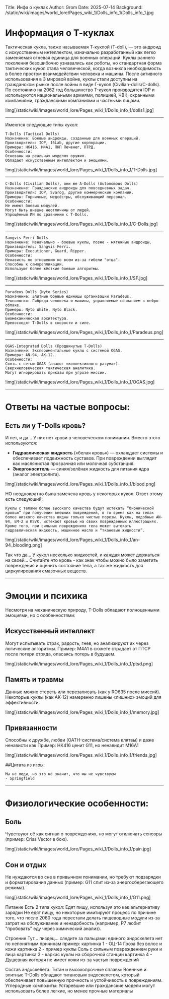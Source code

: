 Title: Инфа о куклах
Author: Grom
Date: 2025-07-14
Background: /static/wiki/images/world_lore/Pages_wiki_1/Dolls_info_1/Dolls_info_1.jpg

# Информация о Т-куклах

Тактическая кукла, также называемая Т-куклой (T-doll), — это андроид с искусственным интеллектом, изначально разработанный как легко заменяемая огневая единица для военных операций. Куклы раннего поколения безошибочно узнавались как роботы, но стандартная форма тактических кукол стала человеческой, когда возникла необходимость в более простом взаимодействии человека и машины. После активного использования в 3 мировой войне, куклы стали доступны на гражданском рынке после войны в виде Г-кукол (Civilian-dolls/C-dolls). 
По состоянию на 2062 год большинство T-кукол производятся IOP и используются национальными армиями, полицией, ЧВК, охранными компаниями, гражданскими компаниями и частными лицами.

!img[/static/wiki/images/world_lore/Pages_wiki_1/Dolls_info_1/dolls1.jpg]

---

Имеются следующие типы кукол:

```
T-Dolls (Tactical Dolls)
Назначение: Боевые андроиды, созданные для военных операций.
Производители: IOP, 16Lab, другие корпорации.
Примеры: HK416, M4A1, ПКП Печенег, ПТРД.
Особенности:
Основаны на реальных моделях оружия.
Обладают искусственным интеллектом и эмоциями.
```

!img[/static/wiki/images/world_lore/Pages_wiki_1/Dolls_info_1/T-Dolls.jpg]

---

```
C-Dolls (Civilian Dolls), они же A-Dolls (Autonomous Dolls)
Назначение: Гражданские андроиды для повседневных задач.
Производители: IOP, Svarog, другие коммерческие компании.
Примеры: Горничные, медсёстры, обслуживающий персонал.
Особенности:
Не имеют боевых модулей.
Могут быть внешне неотличимы от людей.
Упрощённый ИИ по сравнению с T-Dolls.
```

!img[/static/wiki/images/world_lore/Pages_wiki_1/Dolls_info_1/C-Dolls.jpg]

---

```
Sangvis Ferri Dolls
Назначение: Изначально - боевые куклы, позже - мятежные андроиды.
Производитель: Sangvis Ferri.
Примеры: Executioner, Guard, Ripper.
Особенности:
Ненависть по отношению ко всем из-за гибели "отца".
Способны к саморепликации.
Используют более жёсткие боевые алгоритмы.
```

!img[/static/wiki/images/world_lore/Pages_wiki_1/Dolls_info_1/SF.jpg]

---

```
Paradeus Dolls (Nyto Series)
Назначение: Элитные боевые единицы организации Paradeus.
Технология: Гибриды человека и машины, управляемые сознанием в нейро-облаке.
Примеры: Nyto White, Nyto Black.
Особенности:
Биомеханическая архитектура.
Превосходят T-Dolls в скорости и силе.
```

!img[/static/wiki/images/world_lore/Pages_wiki_1/Dolls_info_1/Paradeus.png]

---

```
OGAS-Integrated Dolls (Продвинутые T-Dolls)
Назначение: Экспериментальные куклы с системой OGAS.
Примеры: AN-94, AK-12.
Особенности:
Связь с сетью OGAS (аналог «коллективного разума»).
Сверхчеловеческая тактическая аналитика.
Могут игнорировать приказы при угрозе миссии.
```

!img[/static/wiki/images/world_lore/Pages_wiki_1/Dolls_info_1/OGAS.jpg]

---

# Ответы на частые вопросы:

## **Есть ли у T-Dolls кровь?**  
И нет, и да...
У них нет крови в человеческом понимании. Вместо этого используются:  
- **Гидравлическая жидкость** («белая кровь») — охлаждает системы и обеспечивает подвижность суставов. При повреждении выглядит как маслянистая прозрачная или молочная субстанция.  
- **Энергоноситель** — синяя/зелёная жидкость для питания ядра (аналог электролита).  

!img[/static/wiki/images/world_lore/Pages_wiki_1/Dolls_info_1/blood.png]

НО неоднократно была замечена кровь у некоторых кукол. Ответ этому есть следующий: 
```
Куклы с телами более высокого качества будут истекать “бионической кровью” при получении внешних повреждений, в то время как на телах более низкого качества видны только чистые порезы. Куклы, подобные AN-94, EM-2 и KSVK, истекают кровью на своих поврежденных иллюстрациях. Кроме того, при сильных повреждениях тела может вытекать гидравлическая жидкость, машинное масло и “тканевые жидкости”.
```

!img[/static/wiki/images/world_lore/Pages_wiki_1/Dolls_info_1/an-94_blooding.png]

Так что да... У кукол несколько жидкостей, и каждая может держаться на своей... Считайте что кровь - как знак чтобы можно было заметить повреждения и оценить состояние тела, а так же жидкость для циркулирования смазочных веществ.

---

# Эмоции и психика

Несмотря на механическую природу, T-Dolls обладают полноценными эмоциями, но с особенностями:

## Искусственный интеллект
Могут испытывать страх, радость, гнев, но анализируют их через логические алгоритмы.
Пример: M4A1 в сюжете страдает от ПТСР после потери отряда, опасаясь потерь в будущем.

!img[/static/wiki/images/world_lore/Pages_wiki_1/Dolls_info_1/ptsd.png]

## Память и травмы
Данные можно стереть или перезаписать (как у RO635 после миссий).
Некоторые куклы (как AK-12) намеренно лишены «лишних» эмоций для эффективности.

!img[/static/wiki/images/world_lore/Pages_wiki_1/Dolls_info_1/memory.jpg]

## Привязанности
Способны к дружбе, любви (OATH-система/система клятвы) и даже ненависти как 
Пример: HK416 ценит G11, но ненавидит М16А1

!img[/static/wiki/images/world_lore/Pages_wiki_1/Dolls_info_1/friends.jpg]

##Цитата из игры:
```
Мы не люди, но это не значит, что мы не чувствуем 
- Springfield
```

---

# Физиологические особенности:

## Боль
Чувствуют её как сигнал о повреждениях, но могут отключать сенсоры (пример: Criss Vector в бою). 

!img[/static/wiki/images/world_lore/Pages_wiki_1/Dolls_info_1/pain.jpg]
 
## Сон и отдых
Не нуждаются во сне в привычном понимании, но требуют подзарядки и форматирования данных (пример: G11 спит из-за энергосберегающего режима).

!img[/static/wiki/images/world_lore/Pages_wiki_1/Dolls_info_1/G11.png]

Питание
Есть 2 типа кукол:
Едят пищу, используя это как альтернативу зарядки
Не едят пищу, но некоторые имитируют процесс по причине того, что после 2060 года перестали делать пищеводные модули из-за затрат на обслуживание и ненадобность (например, P7 любит "пробовать" еду через химический анализ).

Строение
Тут... пиздец... следите за пальцами:
единого эндоскелета нет по непонятным причинам
пример: 
картинка 1 - ОЦ-14 Гроза без волос и кожи
картинка 2 - пример куклы Соль с сильным повреждением руки и лица 
картинка 3 - каркас куклы на сборочной станции
картинка 4 - Душевная которая не имеет кожи из-за частых повреждений

Состав эндоскелета:
Титан и высокопрочные сплавы: Военные и элитные T-Dolls обладают титановым эндоскелетом, который обеспечивает повышенную прочность и устойчивость к повреждениям.
Углеродные композиты: Устаревшие или гражданские модели могут использовать более легкие, но менее прочные материалы
